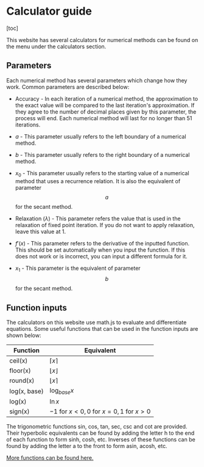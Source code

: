 # Calculator guide

[toc]

This website has several calculators for numerical methods can be found on the menu under the calculators section.

## Parameters

Each numerical method has several parameters which change how they work. Common parameters are described below:

* $\text{Accuracy}$ - In each iteration of a numerical method, the approximation to the exact value will be compared to the last iteration's approximation. If they agree to the number of decimal places given by this parameter, the process will end. Each numerical method will last for no longer than 51 iterations.

* $a$ - This parameter usually refers to the left boundary of a numerical method.

* $b$ - This parameter usually refers to the right boundary of a numerical method.

* $x_0$ - This parameter usually refers to the starting value of a numerical method that uses a recurrence relation. It is also the equivalent of parameter $$a$$ for the secant method.

* $\text{Relaxation }(λ)$ - This parameter refers the value that is used in the relaxation of fixed point iteration. If you do not want to apply relaxation, leave this value at 1.

* $f'(x)$ - This parameter refers to the derivative of the inputted function. This should be set automatically when you input the function. If this does not work or is incorrect, you can input a different formula for it.

* $x_1$ - This parameter is the equivalent of parameter $$b$$ for the secant method.

## Function inputs

The calculators on this website use math.js to evaluate and differentiate equations. Some useful functions that can be used in the function inputs are shown below:

| Function | Equivalent |
| - | - |
| ceil(x) | $\left \lceil{x}\right \rceil$ |
| floor(x) | $\left \lfloor{x}\right \rfloor$ |
| round(x) | $\left \lfloor{x}\right \rceil$ |
| log(x, base) | $\log_{base} x$ |
| log(x) | $\ln x$ |
| sign(x) | $-1 \text{ for } x < 0, 0 \text{ for } x = 0, 1 \text{ for } x > 0$ |

The trigonometric functions sin, cos, tan, sec, csc and cot are provided. Their hyperbolic equivalents can be found by adding the letter h to the end of each function to form sinh, cosh, etc. Inverses of these functions can be found by adding the letter a to the front to form asin, acosh, etc.

[More functions can be found here.](https://mathjs.org/docs/reference/functions.html)
